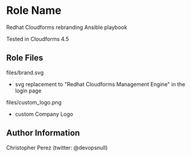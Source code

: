 Role Name
=========

Redhat Cloudforms rebranding Ansible playbook

Tested in Cloudforms 4.5

Role Files
--------------

files/brand.svg
  - svg replacement to "Redhat Cloudforms Management Engine" in the login page 

files/custom_logo.png
  - custom Company Logo


Author Information
------------------

Christopher Perez (twitter: @devopsnull)

